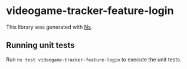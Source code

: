 # videogame-tracker-feature-login

This library was generated with [Nx](https://nx.dev).

## Running unit tests

Run `nx test videogame-tracker-feature-login` to execute the unit tests.
